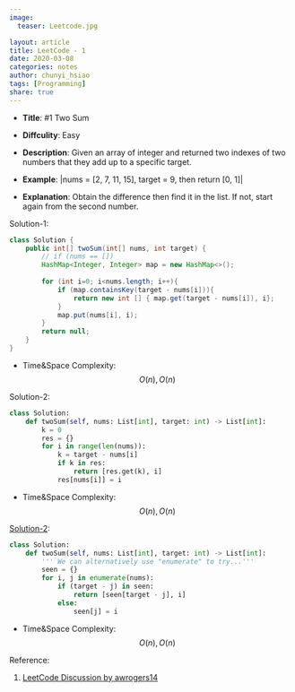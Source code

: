 ```yaml
---
image:
  teaser: Leetcode.jpg

layout: article
title: LeetCode - 1
date: 2020-03-08
categories: notes
author: chunyi_hsiao
tags: [Programming]
share: true
---
```


- **Title**: #1 Two Sum
- **Diffculity**: Easy 
- **Description**: Given an array of integer and returned two indexes of two numbers that they add up to a specific target.

- **Example**: 
|nums = [2, 7, 11, 15], target = 9, then return [0, 1]|

- **Explanation**: Obtain the difference then find it in the list. If not, start again from the second number.

Solution-1:
```java
class Solution {
    public int[] twoSum(int[] nums, int target) {
        // if (nums == [])
        HashMap<Integer, Integer> map = new HashMap<>();
        
        for (int i=0; i<nums.length; i++){
            if (map.containsKey(target - nums[i])){
                return new int [] { map.get(target - nums[i]), i};
            }
            map.put(nums[i], i);
        }
        return null;
    }
}
```
- Time&Space Complexity: $$O(n), O(n)$$

Solution-2:
```python
class Solution:
    def twoSum(self, nums: List[int], target: int) -> List[int]:
        k = 0
        res = {}
        for i in range(len(nums)):
            k = target - nums[i]
            if k in res:
                return [res.get(k), i]
            res[nums[i]] = i
```
- Time&Space Complexity: $$O(n), O(n)$$


[Solution-2](https://leetcode.com/problems/two-sum/discuss/231600/Simple-Python-solution.-36ms-faster-than-99.75):
```python
class Solution:
    def twoSum(self, nums: List[int], target: int) -> List[int]:
        ''' We can alternatively use "enumerate" to try...'''
        seen = {}
        for i, j in enumerate(nums):
            if (target - j) in seen:
                return [seen[target - j], i]
            else:
                seen[j] = i
```
- Time&Space Complexity: $$O(n), O(n)$$



Reference:
1. [LeetCode Discussion by awrogers14](https://leetcode.com/problems/two-sum/discuss/231600/Simple-Python-solution.-36ms-faster-than-99.75)


